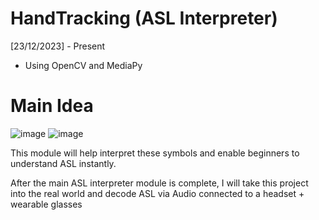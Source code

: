 # HandTracking (ASL Interpreter)

[23/12/2023] - Present

- Using OpenCV and MediaPy


# Main Idea
![image](https://github.com/oZep/HandTracking/assets/97713154/dabba35a-4a42-4448-bd1a-47ecd543f7c6)
![image](https://github.com/oZep/HandTracking/assets/97713154/a7412c7e-72fe-49c8-8981-b5f996b71e01)

This module will help interpret these symbols and enable beginners to understand ASL instantly. 

After the main ASL interpreter module is complete, I will take this project into the real world and decode ASL via Audio connected to a headset + wearable glasses
